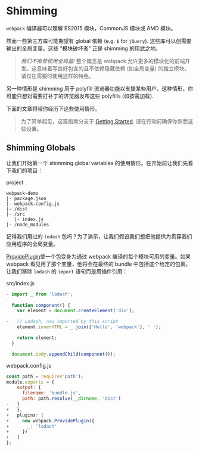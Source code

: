 # Shimming

`webpack` 编译器可以理解 ES2015 模块，CommonJS 模块或 AMD 模块。

然而一些第三方库可能期望有 global 依赖 (e.g. `$` for `jQuery`). 这些库可以创需要输出的全局变量。这些 "模块破坏者" 正是 shimming 的用武之地。

> *我们不推荐使用全局量!* 整个概念是 webpack 允许更多的模块化的前端开发。这意味着写良好包含的且不依赖隐藏依赖 (如全局变量) 的独立模块。请仅在需要时使用这样的特色。

另一种情形是 shimming 用于 polyfill 流览器功能以支援某些用户。这种情形，你可能只想对需要打补丁的济览器发布这些 polyfills (如按需加载).

下面的文章将带你经历下这些使用情形。

> 为了简单起见，这篇指南分支于 [Getting Started](https://webpack.js.org/guides/getting-started). 请在行动前确保你熟悉这些设置。

## Shimming Globals

让我们开始第一个 shimming global variables 的使用情形。在开始前让我们先看下我们的项目：

project

```
webpack-demo
|- package.json
|- webpack.config.js
|- /dist
|- /src
   |- index.js
|- /node_modules
```

记得我们用过的 `lodash` 包吗？为了演示，让我们假设我们想把他提供为贯穿我们应用程序的全局变量。

[ProvidePlugin](https://webpack.js.org/plugins/provide-plugin)使一个包变身为通过 webpack 编译的每个模块可用的变量。如果 webpack 看见用了那个变量，他将会在最终的 bundle 中包括这个给定的包裹。让我们移除 `lodash` 的 `import` 语句而是用插件引用：

src/index.js

```js
- import _ from 'lodash';
-
  function component() {
    var element = document.createElement('div');

-   // Lodash, now imported by this script
    element.innerHTML = _.join(['Hello', 'webpack'], ' ');

    return element;
  }

  document.body.appendChild(component());
```

webpack.config.js

```js
const path = require('path');
module.exports = {
    output: {
      filename: 'bundle.js',
      path: path.resolve(__dirname, 'dist')
-   }
+   },
+   plugins: [
+     new webpack.ProvidePlugin({
+       _: 'lodash'
+     })
+   ]
};
```